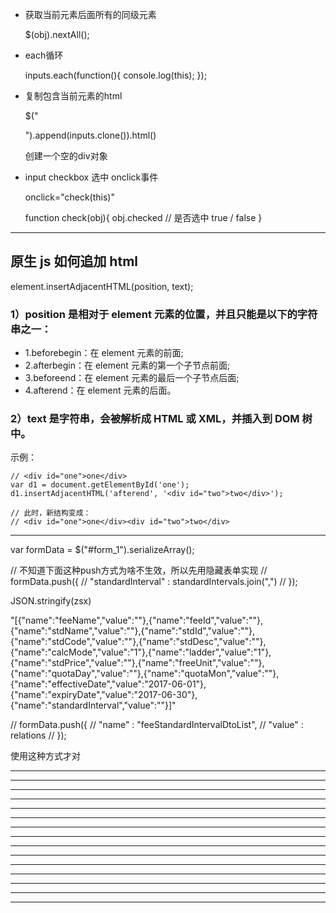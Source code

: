 
- 获取当前元素后面所有的同级元素

	$(obj).nextAll();

- each循环

	inputs.each(function(){
            console.log(this);
        });

- 复制包含当前元素的html

	$("<div>").append(inputs.clone()).html()

	创建一个空的div对象

- input checkbox 选中  onclick事件

	onclick="check(this)"

	function check(obj){
		obj.checked // 是否选中 true / false
	}


---

## 原生 js 如何追加 html

element.insertAdjacentHTML(position, text);

### 1）position 是相对于 element 元素的位置，并且只能是以下的字符串之一：
- 1.beforebegin：在 element 元素的前面;
- 2.afterbegin：在 element 元素的第一个子节点前面;
- 3.beforeend：在 element 元素的最后一个子节点后面;
- 4.afterend：在 element 元素的后面。

### 2）text 是字符串，会被解析成 HTML 或 XML，并插入到 DOM 树中。
示例：

```
// <div id="one">one</div>
var d1 = document.getElementById('one');
d1.insertAdjacentHTML('afterend', '<div id="two">two</div>');

// 此时，新结构变成：
// <div id="one">one</div><div id="two">two</div>
```


---

var formData = $("#form_1").serializeArray();

//        不知道下面这种push方式为啥不生效，所以先用隐藏表单实现
//        formData.push({
//            "standardInterval" : standardIntervals.join(",")
//        });


JSON.stringify(zsx)


"[{"name":"feeName","value":""},{"name":"feeId","value":""},{"name":"stdName","value":""},{"name":"stdId","value":""},{"name":"stdCode","value":""},{"name":"stdDesc","value":""},{"name":"calcMode","value":"1"},{"name":"ladder","value":"1"},{"name":"stdPrice","value":""},{"name":"freeUnit","value":""},{"name":"quotaDay","value":""},{"name":"quotaMon","value":""},{"name":"effectiveDate","value":"2017-06-01"},{"name":"expiryDate","value":"2017-06-30"},{"name":"standardInterval","value":""}]"


//        formData.push({
//            "name" : "feeStandardIntervalDtoList",
//            "value" : relations
//        });

使用这种方式才对

---



---



---



---



---



---



---



---



---



---



---



---



---



---



---